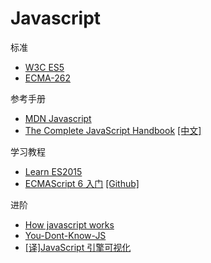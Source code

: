 # Javascript

标准

- [W3C ES5](https://www.w3.org/html/ig/zh/wiki/ES5)
- [ECMA-262](https://tc39.github.io/ecma262/)

参考手册

- [MDN Javascript](https://developer.mozilla.org/zh-CN/docs/Web/JavaScript)
- [The Complete JavaScript Handbook](https://medium.freecodecamp.org/the-complete-javascript-handbook-f26b2c71719c) [[中文]](https://juejin.im/entry/5c0f1790e51d45780317b7ad)

学习教程

- [Learn ES2015](https://babeljs.io/docs/en/learn)
- [ECMAScript 6 入门](http://es6.ruanyifeng.com/) [[Github]](https://github.com/ruanyf/es6tutorial)

进阶

- [How javascript works](https://github.com/Troland/how-javascript-works)
- [You-Dont-Know-JS](https://github.com/getify/You-Dont-Know-JS)
- [[译]JavaScript 引擎可视化](https://juejin.im/post/5e0899a35188254959366fbf)
